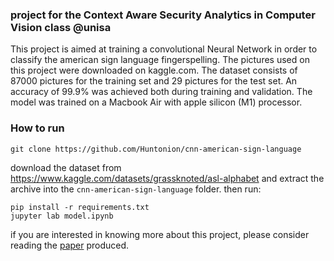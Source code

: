 ### project for the Context Aware Security Analytics in Computer Vision class @unisa

 This project is aimed at training a convolutional Neural Network in order to classify the american sign language fingerspelling. The pictures used on this project were downloaded on kaggle.com. The dataset consists of 87000 pictures for the training set and 29 pictures for the test set. An accuracy of 99.9% was achieved both during training and validation. The model was trained on a Macbook Air with apple silicon (M1) processor.
 
 ### How to run
 
```
git clone https://github.com/Huntonion/cnn-american-sign-language
```
download the dataset from https://www.kaggle.com/datasets/grassknoted/asl-alphabet and extract the archive into the ```cnn-american-sign-language``` folder.
then run:
```
pip install -r requirements.txt
jupyter lab model.ipynb
```
if you are interested in knowing more about this project, please consider reading the [paper](https://github.com/Huntonion/CASA-2021-2022/blob/main/paper.pdf) produced.
